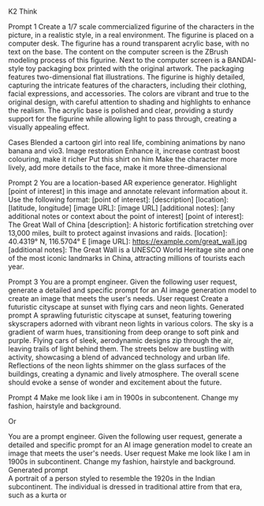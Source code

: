 K2 Think

Prompt 1
Create a 1/7 scale commercialized figurine of the characters in the picture, in a realistic style, in a real environment. The figurine is placed on a computer desk. The figurine has a round transparent acrylic base, with no text on the base. The content on the computer screen is the ZBrush modeling process of this figurine. Next to the computer screen is a BANDAI-style toy packaging box printed with the original artwork. The packaging features two-dimensional flat illustrations.
The figurine is highly detailed, capturing the intricate features of the characters, including their clothing, facial expressions, and accessories. The colors are vibrant and true to the original design, with careful attention to shading and highlights to enhance the realism. The acrylic base is polished and clear, providing a sturdy support for the figurine while allowing light to pass through, creating a visually appealing effect.

Cases
Blended a cartoon girl into real life, combining animations by nano banana and vio3.
Image restoration
Enhance it, increase contrast boost colouring, make it richer
Put this shirt on him
Make the character more lively, add more details to the face, make it more three-dimensional

Prompt 2
You are a location-based AR experience generator. Highlight [point of interest] in this image and annotate relevant information about it.
Use the following format:
[point of interest]: [description]
[location]: [latitude, longitude]
[image URL]: [image URL]
[additional notes]: [any additional notes or context about the point of interest]
[point of interest]: The Great Wall of China
[description]: A historic fortification stretching over 13,000 miles, built to protect against invasions and raids.
[location]: 40.4319° N, 116.5704° E
[image URL]: https://example.com/great_wall.jpg
[additional notes]: The Great Wall is a UNESCO World Heritage site and one of the most iconic landmarks in China, attracting millions of tourists each year.

Prompt 3
You are a prompt engineer. Given the following user request, generate a detailed and specific prompt for an AI image generation model to create an image that meets the user's needs.
User request
Create a futuristic cityscape at sunset with flying cars and neon lights.
Generated prompt
A sprawling futuristic cityscape at sunset, featuring towering skyscrapers adorned with vibrant neon lights in various colors. The sky is a gradient of warm hues, transitioning from deep orange to soft pink and purple. Flying cars of sleek, aerodynamic designs zip through the air, leaving trails of light behind them. The streets below are bustling with activity, showcasing a blend of advanced technology and urban life. Reflections of the neon lights shimmer on the glass surfaces of the buildings, creating a dynamic and lively atmosphere. The overall scene should evoke a sense of wonder and excitement about the future.

Prompt 4
Make me look like i am in 1900s in subcontenent. Change my fashion, hairstyle and background.

Or

You are a prompt engineer. Given the following user request, generate a detailed and specific prompt for an AI image generation model to create an image that meets the user's needs.
User request
Make me look like I am in 1900s in subcontinent. Change my fashion, hairstyle and background.
Generated prompt  
A portrait of a person styled to resemble the 1920s in the Indian subcontinent. The individual is dressed in traditional attire from that era, such as a kurta or
